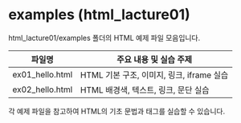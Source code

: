 # examples (html_lacture01)

html_lacture01/examples 폴더의 HTML 예제 파일 모음입니다.

| 파일명           | 주요 내용 및 실습 주제                |
|------------------|--------------------------------------|
| ex01_hello.html  | HTML 기본 구조, 이미지, 링크, iframe 실습 |
| ex02_hello.html  | HTML 배경색, 텍스트, 링크, 문단 실습     |

각 예제 파일을 참고하여 HTML의 기초 문법과 태그를 실습할 수 있습니다.
